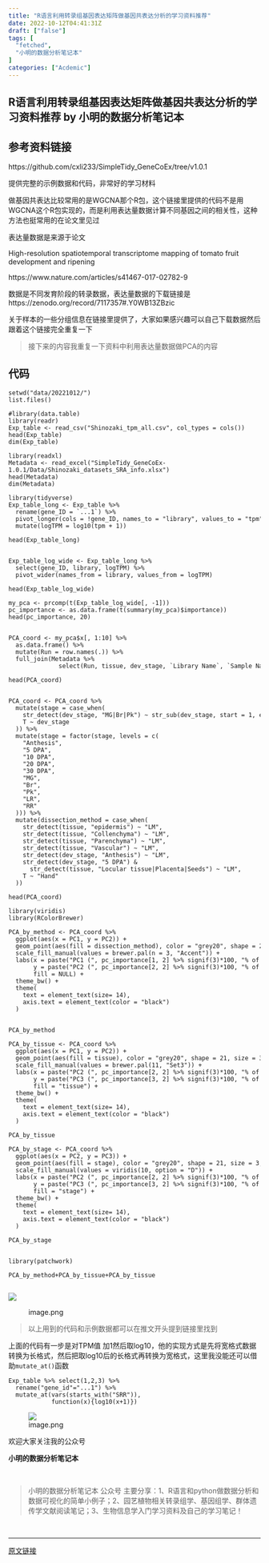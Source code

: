 ```yaml
---
title: "R语言利用转录组基因表达矩阵做基因共表达分析的学习资料推荐"
date: 2022-10-12T04:41:31Z
draft: ["false"]
tags: [
  "fetched",
  "小明的数据分析笔记本"
]
categories: ["Acdemic"]
---
```

R语言利用转录组基因表达矩阵做基因共表达分析的学习资料推荐 by 小明的数据分析笔记本
------
<div><section data-tool="mdnice编辑器" data-website="https://www.mdnice.com" data-mpa-powered-by="yiban.io"><h2 data-tool="mdnice编辑器"><span></span><span>参考资料链接</span><span> </span></h2><p data-tool="mdnice编辑器">https://github.com/cxli233/SimpleTidy_GeneCoEx/tree/v1.0.1</p><p data-tool="mdnice编辑器">提供完整的示例数据和代码，非常好的学习材料</p><p data-tool="mdnice编辑器">做基因共表达比较常用的是WGCNA那个R包，这个链接里提供的代码不是用WGCNA这个R包实现的，而是利用表达量数据计算不同基因之间的相关性，这种方法也挺常用的在论文里见过</p><p data-tool="mdnice编辑器">表达量数据是来源于论文</p><p data-tool="mdnice编辑器">High-resolution spatiotemporal transcriptome mapping of tomato fruit development and ripening</p><p data-tool="mdnice编辑器">https://www.nature.com/articles/s41467-017-02782-9</p><p data-tool="mdnice编辑器">数据是不同发育阶段的转录数据，表达量数据的下载链接是 https://zenodo.org/record/7117357#.Y0WB13ZBzic</p><p data-tool="mdnice编辑器">关于样本的一些分组信息在链接里提供了，大家如果感兴趣可以自己下载数据然后跟着这个链接完全重复一下</p><blockquote data-tool="mdnice编辑器"><p>接下来的内容我重复一下资料中利用表达量数据做PCA的内容</p></blockquote><h2 data-tool="mdnice编辑器"><span></span><span>代码</span><span> </span></h2><pre data-tool="mdnice编辑器"><span></span><code>setwd(<span>"data/20221012/"</span>)<br>list.files()<br><br><span>#library(data.table)</span><br>library(readr)<br>Exp_table &lt;- read_csv(<span>"Shinozaki_tpm_all.csv"</span>, col_types = cols())<br>head(Exp_table)<br>dim(Exp_table)<br><br>library(readxl)<br>Metadata &lt;- read_excel(<span>"SimpleTidy_GeneCoEx-1.0.1/Data/Shinozaki_datasets_SRA_info.xlsx"</span>)<br>head(Metadata)<br>dim(Metadata)<br><br>library(tidyverse)<br>Exp_table_long &lt;- Exp_table %&gt;% <br>  rename(gene_ID = `...1`) %&gt;% <br>  pivot_longer(cols = !gene_ID, names_to = <span>"library"</span>, values_to = <span>"tpm"</span>) %&gt;% <br>  mutate(logTPM = log10(tpm + 1)) <br><br>head(Exp_table_long)<br><br><br>Exp_table_log_wide &lt;- Exp_table_long %&gt;% <br>  select(gene_ID, library, logTPM) %&gt;% <br>  pivot_wider(names_from = library, values_from = logTPM)<br><br>head(Exp_table_log_wide)<br><br>my_pca &lt;- prcomp(t(Exp_table_log_wide[, -1]))<br>pc_importance &lt;- as.data.frame(t(summary(my_pca)<span>$importance</span>))<br>head(pc_importance, 20)<br><br><br>PCA_coord &lt;- my_pca<span>$x</span>[, 1:10] %&gt;% <br>  as.data.frame() %&gt;% <br>  mutate(Run = row.names(.)) %&gt;% <br>  full_join(Metadata %&gt;% <br>              select(Run, tissue, dev_stage, `Library Name`, `Sample Name`), by = <span>"Run"</span>)<br><br>head(PCA_coord)<br><br><br>PCA_coord &lt;- PCA_coord %&gt;% <br>  mutate(stage = case_when(<br>    str_detect(dev_stage, <span>"MG|Br|Pk"</span>) ~ str_sub(dev_stage, start = 1, end = 2),<br>    T ~ dev_stage<br>  )) %&gt;% <br>  mutate(stage = factor(stage, levels = c(<br>    <span>"Anthesis"</span>,<br>    <span>"5 DPA"</span>,<br>    <span>"10 DPA"</span>,<br>    <span>"20 DPA"</span>,<br>    <span>"30 DPA"</span>,<br>    <span>"MG"</span>,<br>    <span>"Br"</span>,<br>    <span>"Pk"</span>,<br>    <span>"LR"</span>,<br>    <span>"RR"</span><br>  ))) %&gt;% <br>  mutate(dissection_method = case_when(<br>    str_detect(tissue, <span>"epidermis"</span>) ~ <span>"LM"</span>,<br>    str_detect(tissue, <span>"Collenchyma"</span>) ~ <span>"LM"</span>,<br>    str_detect(tissue, <span>"Parenchyma"</span>) ~ <span>"LM"</span>,<br>    str_detect(tissue, <span>"Vascular"</span>) ~ <span>"LM"</span>,<br>    str_detect(dev_stage, <span>"Anthesis"</span>) ~ <span>"LM"</span>,<br>    str_detect(dev_stage, <span>"5 DPA"</span>) &amp;<br>      str_detect(tissue, <span>"Locular tissue|Placenta|Seeds"</span>) ~ <span>"LM"</span>,<br>    T ~ <span>"Hand"</span><br>  ))<br><br>head(PCA_coord)<br><br>library(viridis)<br>library(RColorBrewer)<br><br>PCA_by_method &lt;- PCA_coord %&gt;% <br>  ggplot(aes(x = PC1, y = PC2)) +<br>  geom_point(aes(fill = dissection_method), color = <span>"grey20"</span>, shape = 21, size = 3, alpha = 0.8) +<br>  scale_fill_manual(values = brewer.pal(n = 3, <span>"Accent"</span>)) +<br>  labs(x = paste(<span>"PC1 ("</span>, pc_importance[1, 2] %&gt;% signif(3)*100, <span>"% of Variance)"</span>, sep = <span>""</span>), <br>       y = paste(<span>"PC2 ("</span>, pc_importance[2, 2] %&gt;% signif(3)*100, <span>"% of Variance)"</span>, <span>"  "</span>, sep = <span>""</span>),<br>       fill = NULL) +  <br>  theme_bw() +<br>  theme(<br>    text = element_text(size= 14),<br>    axis.text = element_text(color = <span>"black"</span>)<br>  )<br><br><br>PCA_by_method<br><br>PCA_by_tissue &lt;- PCA_coord %&gt;% <br>  ggplot(aes(x = PC1, y = PC2)) +<br>  geom_point(aes(fill = tissue), color = <span>"grey20"</span>, shape = 21, size = 3, alpha = 0.8) +<br>  scale_fill_manual(values = brewer.pal(11, <span>"Set3"</span>)) +<br>  labs(x = paste(<span>"PC2 ("</span>, pc_importance[2, 2] %&gt;% signif(3)*100, <span>"% of Variance)"</span>, sep = <span>""</span>), <br>       y = paste(<span>"PC3 ("</span>, pc_importance[3, 2] %&gt;% signif(3)*100, <span>"% of Variance)"</span>, <span>"  "</span>, sep = <span>""</span>),<br>       fill = <span>"tissue"</span>) +  <br>  theme_bw() +<br>  theme(<br>    text = element_text(size= 14),<br>    axis.text = element_text(color = <span>"black"</span>)<br>  )<br><br>PCA_by_tissue<br><br>PCA_by_stage &lt;- PCA_coord %&gt;% <br>  ggplot(aes(x = PC2, y = PC3)) +<br>  geom_point(aes(fill = stage), color = <span>"grey20"</span>, shape = 21, size = 3, alpha = 0.8) +<br>  scale_fill_manual(values = viridis(10, option = <span>"D"</span>)) +<br>  labs(x = paste(<span>"PC2 ("</span>, pc_importance[2, 2] %&gt;% signif(3)*100, <span>"% of Variance)"</span>, sep = <span>""</span>), <br>       y = paste(<span>"PC3 ("</span>, pc_importance[3, 2] %&gt;% signif(3)*100, <span>"% of Variance)"</span>, <span>"  "</span>, sep = <span>""</span>),<br>       fill = <span>"stage"</span>) +  <br>  theme_bw() +<br>  theme(<br>    text = element_text(size= 14),<br>    axis.text = element_text(color = <span>"black"</span>)<br>  )<br><br>PCA_by_stage <br><br><br>library(patchwork)<br><br>PCA_by_method+PCA_by_tissue+PCA_by_tissue<br><br></code></pre><p><img data-galleryid="" data-ratio="0.42406015037593986" data-s="300,640" data-src="https://mmbiz.qpic.cn/mmbiz_png/t1wZDoUyFk4YuULRibA3juNlaXMGDVwzg0KQhq4k1ukQm8htUkAKibOCTDadbt54FHTfRZibErIaia74LMcOaPtYQA/640?wx_fmt=png" data-type="png" data-w="1995" src="https://mmbiz.qpic.cn/mmbiz_png/t1wZDoUyFk4YuULRibA3juNlaXMGDVwzg0KQhq4k1ukQm8htUkAKibOCTDadbt54FHTfRZibErIaia74LMcOaPtYQA/640?wx_fmt=png"></p><figure data-tool="mdnice编辑器"><figcaption>image.png</figcaption></figure><blockquote data-tool="mdnice编辑器"><p>以上用到的代码和示例数据都可以在推文开头提到链接里找到</p></blockquote><p data-tool="mdnice编辑器">上面的代码有一步是对TPM值 加1然后取log10，他的实现方式是先将宽格式数据转换为长格式，然后把取log10后的长格式再转换为宽格式，这里我没能还可以借助<code>mutate_at()</code>函数</p><pre data-tool="mdnice编辑器"><span></span><code>Exp_table %&gt;% select(1,2,3) %&gt;% <br>  rename(<span>"gene_id"</span>=<span>"...1"</span>) %&gt;% <br>  mutate_at(vars(starts_with(<span>"SRR"</span>)),<br>            <span>function</span>(x){log10(x+1)})<br></code></pre><figure data-tool="mdnice编辑器"><img data-ratio="0.5825864276568502" data-src="https://mmbiz.qpic.cn/mmbiz_png/t1wZDoUyFk4YuULRibA3juNlaXMGDVwzgqiaTmH08cKgfa3gRvf3e6KGQImibDn613S4pv83Dc3DSKp7VibyTpiaReA/640?wx_fmt=png" data-type="png" data-w="781" src="https://mmbiz.qpic.cn/mmbiz_png/t1wZDoUyFk4YuULRibA3juNlaXMGDVwzgqiaTmH08cKgfa3gRvf3e6KGQImibDn613S4pv83Dc3DSKp7VibyTpiaReA/640?wx_fmt=png"><figcaption>image.png</figcaption></figure><p data-tool="mdnice编辑器">欢迎大家关注我的公众号</p><p data-tool="mdnice编辑器"><strong>小明的数据分析笔记本</strong></p><section><mp-common-profile data-pluginname="mpprofile" data-id="MzI3NzQ3MTcxMg==" data-headimg="http://mmbiz.qpic.cn/mmbiz_png/t1wZDoUyFk5t1sOnM0iabvBhnfIj5YpyqrMib0E1MGCd9ibcYxaOPZd0GWhQBDvK2BPEwsicQxd6y5MHLfphnwHnow/0?wx_fmt=png" data-nickname="小明的数据分析笔记本" data-alias="" data-signature="数据分析和数据可视化有意思的简单小例子~石榴研究生的笔记本" data-from="0" data-is_biz_ban="0"></mp-common-profile><br></section><blockquote data-tool="mdnice编辑器"><p>小明的数据分析笔记本 公众号 主要分享：1、R语言和python做数据分析和数据可视化的简单小例子；2、园艺植物相关转录组学、基因组学、群体遗传学文献阅读笔记；3、生物信息学入门学习资料及自己的学习笔记！</p></blockquote></section><p><br></p><p><mp-style-type data-value="3"></mp-style-type></p></div>  
<hr>
<a href="https://mp.weixin.qq.com/s/yXVOJgcM617GRGnYX2kRoQ",target="_blank" rel="noopener noreferrer">原文链接</a>
